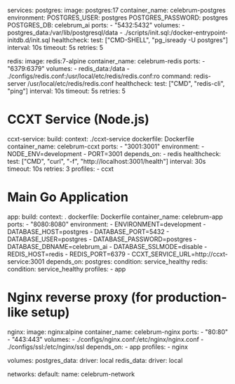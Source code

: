 services:
  postgres:
    image: postgres:17
    container_name: celebrum-postgres
    environment:
      POSTGRES_USER: postgres
      POSTGRES_PASSWORD: postgres
      POSTGRES_DB: celebrum_ai
    ports:
      - "5432:5432"
    volumes:
      - postgres_data:/var/lib/postgresql/data
      - ./scripts/init.sql:/docker-entrypoint-initdb.d/init.sql
    healthcheck:
      test: ["CMD-SHELL", "pg_isready -U postgres"]
      interval: 10s
      timeout: 5s
      retries: 5

  redis:
    image: redis:7-alpine
    container_name: celebrum-redis
    ports:
      - "6379:6379"
    volumes:
      - redis_data:/data
      - ./configs/redis.conf:/usr/local/etc/redis/redis.conf:ro
    command: redis-server /usr/local/etc/redis/redis.conf
    healthcheck:
      test: ["CMD", "redis-cli", "ping"]
      interval: 10s
      timeout: 5s
      retries: 5

  # CCXT Service (Node.js)
  ccxt-service:
    build:
      context: ./ccxt-service
      dockerfile: Dockerfile
    container_name: celebrum-ccxt
    ports:
      - "3001:3001"
    environment:
      - NODE_ENV=development
      - PORT=3001
    depends_on:
      - redis
    healthcheck:
      test: ["CMD", "curl", "-f", "http://localhost:3001/health"]
      interval: 30s
      timeout: 10s
      retries: 3
    profiles:
      - ccxt

  # Main Go Application
  app:
    build:
      context: .
      dockerfile: Dockerfile
    container_name: celebrum-app
    ports:
      - "8080:8080"
    environment:
      - ENVIRONMENT=development
      - DATABASE_HOST=postgres
      - DATABASE_PORT=5432
      - DATABASE_USER=postgres
      - DATABASE_PASSWORD=postgres
      - DATABASE_DBNAME=celebrum_ai
      - DATABASE_SSLMODE=disable
      - REDIS_HOST=redis
      - REDIS_PORT=6379
      - CCXT_SERVICE_URL=http://ccxt-service:3001
    depends_on:
      postgres:
        condition: service_healthy
      redis:
        condition: service_healthy
    profiles:
      - app

  # Nginx reverse proxy (for production-like setup)
  nginx:
    image: nginx:alpine
    container_name: celebrum-nginx
    ports:
      - "80:80"
      - "443:443"
    volumes:
      - ./configs/nginx.conf:/etc/nginx/nginx.conf
      - ./configs/ssl:/etc/nginx/ssl
    depends_on:
      - app
    profiles:
      - nginx

volumes:
  postgres_data:
    driver: local
  redis_data:
    driver: local

networks:
  default:
    name: celebrum-network
